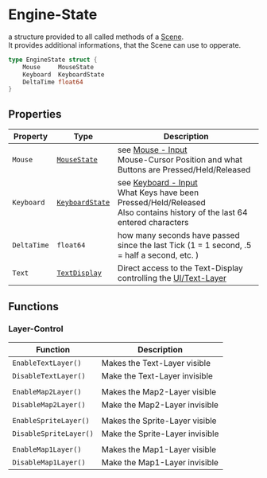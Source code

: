 # Engine-State

a structure provided to all called methods of a [Scene](../Scenes.md).\
It provides additional informations, that the Scene can use to opperate.

```go
type EngineState struct {
    Mouse     MouseState
    Keyboard  KeyboardState
    DeltaTime float64
}
```
## Properties
| Property    | Type                                                  | Description                                                                                                                                         |
|-------------|-------------------------------------------------------|-----------------------------------------------------------------------------------------------------------------------------------------------------|
| `Mouse`     | [`MouseState`](../MouseInput.md#mouse-state)          | see [Mouse - Input](../MouseInput.md#mouse-state)<br>Mouse-Cursor Position and what Buttons are Pressed/Held/Released                               |
| `Keyboard`  | [`KeyboardState`](../KeyboardInput.md#keyboard-state) | see [Keyboard - Input](../KeyboardInput.md)<br>What Keys have been Pressed/Held/Released<br>Also contains history of the last 64 entered characters |
| `DeltaTime` | `float64`                                             | how many seconds have passed since the last Tick (1 = 1 second, .5 = half a second, etc. )                                                          |
| `Text` | [`TextDisplay`](./TextDisplay.md) | Direct access to the Text-Display controlling the [UI/Text-Layer](../Graphics_and_Sound.md#display-layers)


## Functions

### Layer-Control

| Function               | Description                    |
|------------------------|--------------------------------|
| `EnableTextLayer()`    | Makes the Text-Layer visible   |
| `DisableTextLayer()`   | Make the  Text-Layer invisible |
|                        |                                |
| `EnableMap2Layer()`    | Makes the Map2-Layer visible   |
| `DisableMap2Layer()`   | Make the  Map2-Layer invisible |
|                        |                                |
| `EnableSpriteLayer()`  | Makes the Sprite-Layer visible   |
| `DisableSpriteLayer()` | Make the  Sprite-Layer invisible |
|                        |                                |
| `EnableMap1Layer()`    | Makes the Map1-Layer visible   |
| `DisableMap1Layer()`   | Make the  Map1-Layer invisible |
